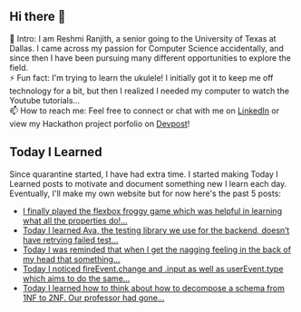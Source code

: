 ## Hi there 👋

🔭  Intro: I am Reshmi Ranjith, a senior going to the University of Texas at Dallas. I came across my passion for Computer Science accidentally, and since then I have been pursuing many different opportunities to explore the field.
<br/> ⚡ Fun fact: I'm trying to learn the ukulele! I initially got it to keep me off technology for a bit, but then I realized I needed my computer to watch the Youtube tutorials...
<br/>📫  How to reach me: Feel free to connect or chat with me on [LinkedIn](https://www.linkedin.com/in/reshmi-ranjith/) or view my Hackathon project porfolio on [Devpost](https://devpost.com/ReshmiCode)!

## Today I Learned

Since quarantine started, I have had extra time. I started making Today I Learned posts to motivate and document something new I learn each day. Eventually, I'll make my own website but for now here's the past 5 posts:

<!-- BLOG-POST-LIST:START -->
- [I finally played the flexbox froggy game which was helpful in learning what all the properties do!...](https://simplyprogramming.tumblr.com/post/637901201073127424)
- [Today I learned Ava, the testing library we use for the backend, doesn’t have retrying failed test...](https://simplyprogramming.tumblr.com/post/637873415874887680)
- [Today I was reminded that when I get the nagging feeling in the back of my head that something...](https://simplyprogramming.tumblr.com/post/635048616292237312)
- [Today I noticed fireEvent.change and .input as well as userEvent.type which aims to do the same...](https://simplyprogramming.tumblr.com/post/634596625938038784)
- [Today I learned how to think about how to decompose a schema from 1NF to 2NF. Our professor had gone...](https://simplyprogramming.tumblr.com/post/633142201330892800)
<!-- BLOG-POST-LIST:END -->
